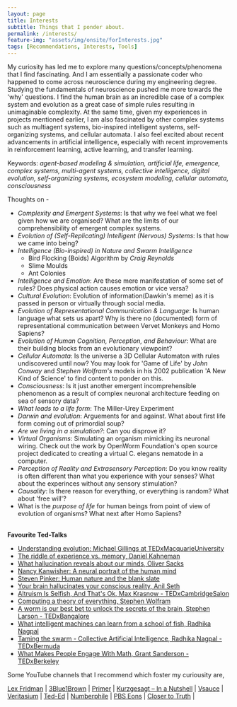 ```yaml
---
layout: page
title: Interests
subtitle: Things that I ponder about.
permalink: /interests/
feature-img: "assets/img/onsite/forInterests.jpg"
tags: [Recommendations, Interests, Tools]
---
```


My curiosity has led me to explore many questions/concepts/phenomena that I find fascinating. And I am essentially a passionate coder who happened to come across neuroscience during my engineering degree. Studying the fundamentals of neuroscience pushed me more towards the 'why' questions. I find the human brain as an incredible case of a complex system and evolution as a great case of simple rules resulting in unimaginable complexity. At the same time, given my experiences in projects mentioned earlier, I am also fascinated by other complex systems such as multiagent systems, bio-inspired intelligent systems, self-organizing systems, and cellular automata. I also feel excited about recent advancements in artificial intelligence, especially with recent improvements in reinforcement learning, active learning, and transfer learning. 

Keywords: *agent-based modeling & simulation, artificial life, emergence, complex systems, multi-agent systems, collective intelligence, digital evolution, self-organizing systems, ecosystem modeling, cellular automata, consciousness*

Thoughts on - 

* *Complexity and Emergent Systems*: Is that why we feel what we feel given how we are organised? What are the limits of our comprehensibility of emergent complex systems.
* *Evolution of (Self-Replicating) Intelligent (Nervous) Systems*: Is that how we came into being?
* *Intelligence (Bio-inspired) in Nature and Swarm Intelligence*
    * Bird Flocking (Boids) Algorithm by *Craig Reynolds*
    * Slime Moulds
    * Ant Colonies
* *Intelligence and Emotion*: Are these mere manifestation of some set of rules? Does physical action causes emotion or vice versa?
* *Cultural Evolution*: Evolution of information(Dawkin's meme) as it is passed in person or virtually through social media.
* *Evolution of Representational Communication & Language*: Is human language what sets us apart? Why is there no (documented) form of representational communication between Vervet Monkeys and Homo Sapiens?
* *Evolution of Human Cognition, Perception, and Behaviour*: What are their building blocks from an evolutionary viewpoint?
* *Cellular Automata*: Is the universe a 3D Cellular Automaton with rules undiscovered until now? You may look for 'Game of Life' by *John Conway* and *Stephen Wolfram's* models in his 2002 publication 'A New Kind of Science' to find content to ponder on this.
* *Consciousness*: Is it just another emergent incomprehensible phenomenon as a result of complex neuronal architecture feeding on sea of sensory data?
* *What leads to a life form*: The Miller-Urey Experiment
* *Darwin and evolution*: Arguements for and against. What about first life form coming out of primordial soup? 
* *Are we living in a simulation?*: Can you disprove it? 
* *Virtual Organisms*: Simulating an organism mimicking its neuronal wiring. Check out the work by OpenWorm Foundation's open source project dedicated to creating a virtual C. elegans nematode in a computer.
* *Perception of Reality and Extrasensory Perception*: Do you know reality is often different than what you experience with your senses? What about the experinces without any sensory stimulation?
* *Causality*: Is there reason for everything, or everything is random? What about 'free will'?
* What is the *purpose of life* for human beings from point of view of evolution of organisms? What next after Homo Sapiens?

\
**Favourite Ted-Talks**
* [Understanding evolution: Michael Gillings at TEDxMacquarieUniversity](https://www.youtube.com/watch?v=_SSk0YlFN20)
* [The riddle of experience vs. memory, Daniel Kahneman](https://www.youtube.com/watch?v=XgRlrBl-7Yg&list=PLu8HRr6iBNLeUhP0Q013sqAYU8gwty5X1&index=19)
* [What hallucination reveals about our minds, Oliver Sacks](https://www.youtube.com/watch?v=SgOTaXhbqPQ&list=PLu8HRr6iBNLeUhP0Q013sqAYU8gwty5X1&index=36)
* [Nancy Kanwisher: A neural portrait of the human mind](https://www.youtube.com/watch?v=5Yj3nGv0kn8&list=PLu8HRr6iBNLeUhP0Q013sqAYU8gwty5X1&index=45)
* [Steven Pinker: Human nature and the blank slate](https://www.youtube.com/watch?v=CuQHSKLXu2c&list=PLu8HRr6iBNLeUhP0Q013sqAYU8gwty5X1&index=39)
* [Your brain hallucinates your conscious reality, Anil Seth](https://www.youtube.com/watch?v=lyu7v7nWzfo&list=PLu8HRr6iBNLeUhP0Q013sqAYU8gwty5X1&index=46)
* [Altruism Is Selfish, And That's Ok, Max Krasnow - TEDxCambridgeSalon](https://www.youtube.com/watch?v=AA-q-CtIP2w&list=PLu8HRr6iBNLeUhP0Q013sqAYU8gwty5X1&index=32)
* [Computing a theory of everything, Stephen Wolfram](https://www.youtube.com/watch?v=60P7717-XOQ&list=PLu8HRr6iBNLeUhP0Q013sqAYU8gwty5X1&index=40)
* [A worm is our best bet to unlock the secrets of the brain, Stephen Larson - TEDxBangalore](https://www.youtube.com/watch?v=RY2-0-QsuTE)
* [What intelligent machines can learn from a school of fish, Radhika Nagpal](https://www.youtube.com/watch?v=0bRocfcPhHU&list=PLu8HRr6iBNLeUhP0Q013sqAYU8gwty5X1&index=9)
* [Taming the swarm - Collective Artificial Intelligence, Radhika Nagpal - TEDxBermuda](https://www.youtube.com/watch?v=LHgVR0lzFJc&list=PLu8HRr6iBNLeUhP0Q013sqAYU8gwty5X1&index=12)
* [What Makes People Engage With Math, Grant Sanderson - TEDxBerkeley](https://www.youtube.com/watch?v=s_L-fp8gDzY)

Some YouTube channels that I recommend which foster my curiousity are,

[Lex Fridman](https://www.youtube.com/user/lexfridman)  |   [3Blue1Brown](https://www.youtube.com/channel/UCYO_jab_esuFRV4b17AJtAw)  |   [Primer](https://www.youtube.com/c/PrimerLearning/featured)    |   [Kurzgesagt – In a Nutshell](https://www.youtube.com/user/Kurzgesagt)   |   [Vsauce](https://www.youtube.com/user/Vsauce)   |   [Veritasium](https://www.youtube.com/user/1veritasium)  |   [Ted-Ed](https://www.youtube.com/user/TEDEducation)   |   [Numberphile](https://www.youtube.com/user/numberphile) |   [PBS Eons](https://www.youtube.com/channel/UCzR-rom72PHN9Zg7RML9EbA)    |   [Closer to Truth](https://www.youtube.com/user/CloserToTruth1)    |